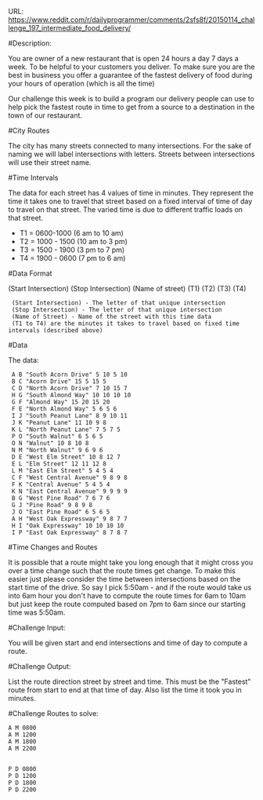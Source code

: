 URL: https://www.reddit.com/r/dailyprogrammer/comments/2sfs8f/20150114_challenge_197_intermediate_food_delivery/

#Description:

You are owner of a new restaurant that is open 24 hours a day 7 days a week. To be helpful to your customers you deliver. To make sure you are the best in business you offer a guarantee of the fastest delivery of food during your hours of operation (which is all the time)

Our challenge this week is to build a program our delivery people can use to help pick the fastest route in time to get from a source to a destination in the town of our restaurant.

#City Routes

The city has many streets connected to many intersections. For the sake of naming we will label intersections with letters. Streets between intersections will use their street name.

#Time Intervals

The data for each street has 4 values of time in minutes. They represent the time it takes one to travel that street based on a fixed interval of time of day to travel on that street. The varied time is due to different traffic loads on that street.

* T1 = 0600-1000 (6 am to 10 am)
* T2 = 1000 - 1500 (10 am to 3 pm)
* T3 = 1500 - 1900 (3 pm to 7 pm)
* T4 = 1900 - 0600 (7 pm to 6 am)

#Data Format

(Start Intersection) (Stop Intersection) (Name of street) (T1) (T2) (T3) (T4)

     (Start Intersection) - The letter of that unique intersection
     (Stop Intersection) - The letter of that unique intersection
     (Name of Street) - Name of the street with this time data
     (T1 to T4) are the minutes it takes to travel based on fixed time intervals (described above)


#Data

The data:

     A B "South Acorn Drive" 5 10 5 10
     B C "Acorn Drive" 15 5 15 5
     C D "North Acorn Drive" 7 10 15 7
     H G "South Almond Way" 10 10 10 10
     G F "Almond Way" 15 20 15 20
     F E "North Almond Way" 5 6 5 6
     I J "South Peanut Lane" 8 9 10 11
     J K "Peanut Lane" 11 10 9 8
     K L "North Peanut Lane" 7 5 7 5
     P O "South Walnut" 6 5 6 5
     O N "Walnut" 10 8 10 8
     N M "North Walnut" 9 6 9 6
     D E "West Elm Street" 10 8 12 7
     E L "Elm Street" 12 11 12 8
     L M "East Elm Street" 5 4 5 4
     C F "West Central Avenue" 9 8 9 8
     F K "Central Avenue" 5 4 5 4
     K N "East Central Avenue" 9 9 9 9
     B G "West Pine Road" 7 6 7 6
     G J "Pine Road" 9 8 9 8
     J O "East Pine Road" 6 5 6 5
     A H "West Oak Expressway" 9 8 7 7
     H I "Oak Expressway" 10 10 10 10
     I P "East Oak Expressway" 8 7 8 7

#Time Changes and Routes

It is possible that a route might take you long enough that it might cross you over a time change such that the route times get change. To make this easier just please consider the time between intersections based on the start time of the drive. So say I pick 5:50am - and if the route would take us into 6am hour you don't have to compute the route times for 6am to 10am but just keep the route computed based on 7pm to 6am since our starting time was 5:50am.

#Challenge Input:

You will be given start and end intersections and time of day to compute a route.

#Challenge Output:

List the route direction street by street and time. This must be the "Fastest" route from start to end at that time of day. Also list the time it took you in minutes.

#Challenge Routes to solve:

    A M 0800
    A M 1200
    A M 1800
    A M 2200


    P D 0800
    P D 1200
    P D 1800
    P D 2200

